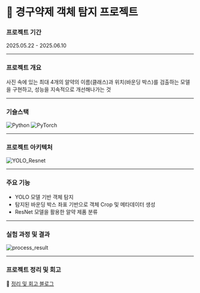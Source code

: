 # 💊 경구약제 객체 탐지 프로젝트

### 프로젝트 기간
2025.05.22 - 2025.06.10

---
### 프로젝트 개요
사진 속에 있는 최대 4개의 알약의 이름(클래스)과 위치(바운딩 박스)를 검출하는 모델을 구현하고, 성능을 지속적으로 개선해나가는 것

---
### 기슬스택
![Python](https://img.shields.io/badge/python-3670A0?style=for-the-badge&logo=python&logoColor=ffdd54) ![PyTorch](https://img.shields.io/badge/PyTorch-%23EE4C2C.svg?style=for-the-badge&logo=PyTorch&logoColor=white) 

---
### 프로젝트 아키텍처
![YOLO_Resnet](https://github.com/user-attachments/assets/68e9f9ae-bea5-4a57-a488-06a5910c2060)

---
### 주요 기능
- YOLO 모델 기반 객체 탐지
- 탐지된 바운딩 박스 좌표 기반으로 객체 Crop 및 메타데이터 생성
- ResNet 모델을 활용한 알약 제품 분류

---
### 실험 과정 및 결과
![process_result](https://github.com/user-attachments/assets/924b6d25-4209-402b-9c19-0b3da1617b88)

---
### 프로젝트 정리 및 회고
🔗 [정리 및 회고 블로그](https://j-linux-journal.tistory.com/category/%F0%9F%93%97%20%ED%86%A0%EC%9D%B4%20%ED%94%84%EB%A1%9C%EC%A0%9D%ED%8A%B8/%F0%9F%92%8A%20%EA%B2%BD%EA%B5%AC%EC%95%BD%EC%A0%9C%20%EC%9D%B4%EB%AF%B8%EC%A7%80%20%EA%B0%9D%EC%B2%B4%20%EA%B2%80%EC%B6%9C%20%ED%94%84%EB%A1%9C%EC%A0%9D%ED%8A%B8)


